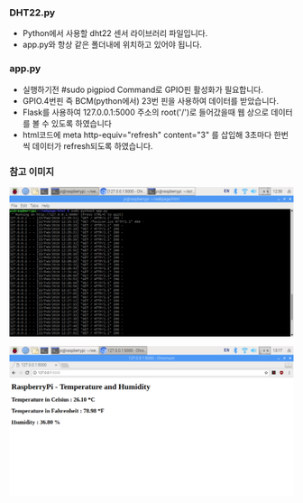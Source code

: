 ### DHT22.py

* Python에서 사용할 dht22 센서 라이브러리 파일입니다.
* app.py와 항상 같은 폴더내에 위치하고 있어야 됩니다.

### app.py

* 실행하기전 #sudo pigpiod Command로 GPIO핀 활성화가 필요합니다.
* GPIO.4번핀 즉 BCM(python에서) 23번 핀을 사용하여 데이터를 받았습니다.
* Flask를 사용하여 127.0.0.1:5000 주소의 root('/')로 들어갔을때 웹 상으로 데이터를 볼 수 있도록 하였습니다
* html코드에 meta http-equiv="refresh" content="3" 를 삽입해 3초마다 한번씩 데이터가 refresh되도록 하였습니다.

### 참고 이미지
![Flask](/flask/Flask.png)

![htmlPage](/flask/html_page.png)
